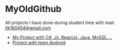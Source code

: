 # MyOldGithub
All projects I have done during student time with mail: itk160454@gmail.com

- [My Project with C#, Js, ReactJs, Java, MySQL,...](https://github.com/JoinKen)
- [Project with team Android](https://github.com/laptrinhdidongthu5)

